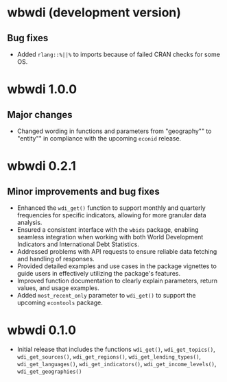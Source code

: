 # wbwdi (development version)

## Bug fixes

- Added `rlang::%||%` to imports because of failed CRAN checks for some OS.

# wbwdi 1.0.0

## Major changes

- Changed wording in functions and parameters from "geography"" to "entity"" in compliance with the upcoming `econid` release.

# wbwdi 0.2.1

## Minor improvements and bug fixes

- Enhanced the `wdi_get()` function to support monthly and quarterly frequencies for specific indicators, allowing for more granular data analysis.
- Ensured a consistent interface with the `wbids` package, enabling seamless integration when working with both World Development Indicators and International Debt Statistics.
- Addressed problems with API requests to ensure reliable data fetching and handling of responses.
- Provided detailed examples and use cases in the package vignettes to guide users in effectively utilizing the package's features.
- Improved function documentation to clearly explain parameters, return values, and usage examples.
- Added `most_recent_only` parameter to `wdi_get()` to support the upcoming `econtools` package.

# wbwdi 0.1.0

- Initial release that includes the functions `wdi_get()`, `wdi_get_topics()`, `wdi_get_sources()`, `wdi_get_regions()`, `wdi_get_lending_types()`, `wdi_get_languages()`, `wdi_get_indicators()`, `wdi_get_income_levels()`, `wdi_get_geographies()`

